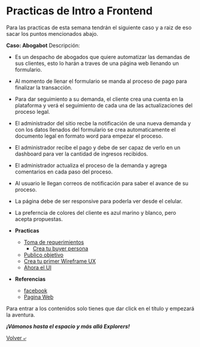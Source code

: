 # Practicas de Intro a Frontend

Para las practicas de esta semana tendrán el siguiente caso y a raiz de eso sacar los puntos mencionados abajo.

**Caso: Abogabot**
Descripción:

- Es un despacho de abogados que quiere automatizar las demandas de sus clientes, esto lo harán a traves de una página web llenando un formulario.
- Al momento de llenar el formulario se manda al proceso de pago para finalizar la transacción.
- Para dar seguimiento a su demanda, el cliente crea una cuenta en la plataforma y verá el seguimiento de cada una de las actualizaciones del proceso legal.
- El administrador del sitio recbe la notificación de una nueva demanda y con los datos llenados del formulario se crea automaticamente el documento legal en formato word para empezar el proceso.
- El administrador recibe el pago y debe de ser capaz de verlo en un dashboard para ver la cantidad de ingresos recibidos.
- El administrador actualiza el proceso de la demanda y agrega comentarios en cada paso del proceso.
- Al usuario le llegan correos de notificación para saber el avance de su proceso.
- La página debe de ser responsive para poderla ver desde el celular.
- La preferncia de colores del cliente es azul marino y blanco, pero acepta propuestas.

- **Practicas**
  - [Toma de requerimientos](https://github.com/Launch-X-Latam/MisionFrontEnd/blob/main/01%20-%20INTRO/practicas/1.-requerimientos.md)
    - [Crea tu buyer persona](https://github.com/Launch-X-Latam/MisionFrontEnd/blob/main/01%20-%20INTRO/practicas/2.-buyerPersona.md)
  - [Publico objetivo](https://github.com/Launch-X-Latam/MisionFrontEnd/blob/main/01%20-%20INTRO/practicas/3.-publicoObjetivo.md)
  - [Crea tu primer Wireframe UX](https://github.com/Launch-X-Latam/MisionFrontEnd/blob/main/01%20-%20INTRO/practicas/4.-wireframe.md)
  - [Ahora el UI](https://github.com/Launch-X-Latam/MisionFrontEnd/blob/main/01%20-%20INTRO/practicas/5.-ui.md)

- **Referencias**
  - [facebook](https://www.facebook.com/GumucioAbogados)
  - [Pagina Web](https://www.gumucioabogados.com.bo/)

Para entrar a los contenidos solo tienes que dar click en el título y empezará la aventura.

**_¡Vámonos hasta el espacio y más allá Explorers!_**

[Volver &ldca;](/01%20-%20INTRO/README.md "Regresar a página anterior")